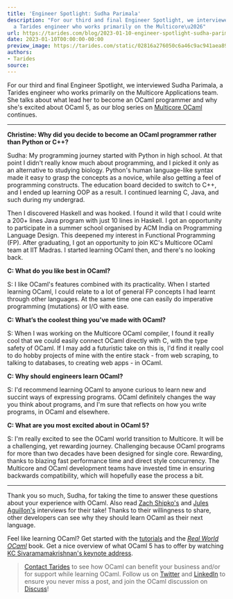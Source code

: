 ```yaml
---
title: 'Engineer Spotlight: Sudha Parimala'
description: "For our third and final Engineer Spotlight, we interviewed Sudha Parimala,
  a Tarides engineer who works primarily on the Multicore\u2026"
url: https://tarides.com/blog/2023-01-10-engineer-spotlight-sudha-parimala
date: 2023-01-10T00:00:00-00:00
preview_image: https://tarides.com/static/02816a276050c6a46c9ac941aea89f94/0132d/sudha.jpg
authors:
- Tarides
source:
---
```


<p>For our third and final Engineer Spotlight, we interviewed Sudha Parimala, a Tarides engineer who works primarily on the Multicore Applications team. She talks about what lead her to become an OCaml programmer and why she's excited about OCaml 5, as our blog series on <a href="https://tarides.com/blog/2022-12-19-ocaml-5-with-multicore-support-is-here">Multicore OCaml</a> continues.</p>
<hr/>
<p><strong>Christine: Why did you decide to become an OCaml programmer rather than Python or C++?</strong></p>
<p>Sudha: My programming journey started with Python in high school. At that point I didn't really know much about programming, and I picked it only as an alternative to studying biology. Python's human language-like syntax made it easy to grasp the concepts as a novice, while also getting a feel of programming constructs. The education board decided to switch to C++, and I ended up learning OOP as a result. I continued learning C, Java, and such during my undergrad.</p>
<p>Then I discovered Haskell and was hooked. I found it wild that I could write a 200+ lines Java program with just 10 lines in Haskell. I got an opportunity to participate in a summer school organised by ACM India on Programming Language Design. This deepened my interest in Functional Programming (FP). After graduating, I got an opportunity to join KC's Multicore OCaml team at IIT Madras. I started learning OCaml then, and there's no looking back.</p>
<p><strong>C: What do you like best in OCaml?</strong></p>
<p>S: I like OCaml's features combined with its practicality. When I started learning OCaml, I could relate to a lot of general FP concepts I had learnt through other languages. At the same time one can easily do imperative programming (mutations) or I/O with ease.</p>
<p><strong>C: What&rsquo;s the coolest thing you've made with OCaml?</strong></p>
<p>S: When I was working on the Multicore OCaml compiler, I found it really cool that we could easily connect OCaml directly with C, with the type safety of OCaml. If I may add a futuristic take on this is, I'd find it really cool to do hobby projects of mine with the entire stack - from web scraping, to talking to databases, to creating web apps - in OCaml.</p>
<p><strong>C: Why should engineers learn OCaml?</strong></p>
<p>S: I'd recommend learning OCaml to anyone curious to learn new and succint ways of expressing programs. OCaml definitely changes the way you think about programs, and I'm sure that reflects on how you write programs, in OCaml and elsewhere.</p>
<p><strong>C: What are you most excited about in OCaml 5?</strong></p>
<p>S: I'm really excited to see the OCaml world transition to Multicore. It will be a challenging, yet rewarding journey. Challenging because OCaml programs for more than two decades have been designed for single core. Rewarding, thanks to blazing fast performance time and direct style concurrency. The Multicore and OCaml development teams have invested time in ensuring backwards compatibility, which will hopefully ease the process a bit.</p>
<hr/>
<p>Thank you so much, Sudha, for taking the time to answer these questions about your experience with OCaml. Also read <a href="https://tarides.com/blog/2023-01-05-engineer-spotlight-zach-shipko">Zach Shipko's</a> and <a href="https://tarides.com/blog/2022-12-29-engineer-spotlight-jules-aguillon">Jules Aguillon's</a> interviews for their take! Thanks to their willingness to share, other developers can see why they should learn OCaml as their next language.</p>
<p>Feel like learning OCaml? Get started with the <a href="https://ocaml.org/docs">tutorials</a> and the <a href="https://www.cambridge.org/core/books/real-world-ocaml-functional-programming-for-the-masses/052E4BCCB09D56A0FE875DD81B1ED571"><em>Real World OCaml</em></a> book. Get a nice overview of what OCaml 5 has to offer by watching <a href="https://youtu.be/zJ4G0TKwzVc">KC Sivaramamakrishnan's keynote address</a>.</p>
<blockquote>
<p><a href="https://tarides.com/company">Contact Tarides</a> to see how OCaml can benefit your business and/or for support while learning OCaml. Follow us on <a href="https://twitter.com/tarides_">Twitter</a> and <a href="https://www.linkedin.com/company/tarides/">LinkedIn</a> to ensure you never miss a post, and join the OCaml discussion on <a href="https://discuss.ocaml.org/">Discuss</a>!</p>
</blockquote>
